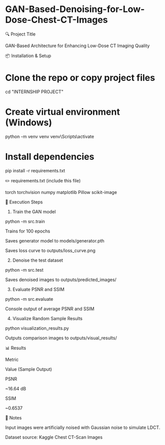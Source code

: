 # GAN-Based-Denoising-for-Low-Dose-Chest-CT-Images
🔍 Project Title

GAN-Based Architecture for Enhancing Low-Dose CT Imaging Quality


📦 Installation & Setup

# Clone the repo or copy project files
cd "INTERNSHIP PROJECT"

# Create virtual environment (Windows)
python -m venv venv
venv\Scripts\activate

# Install dependencies
pip install -r requirements.txt

✏️ requirements.txt (include this file)

torch
torchvision
numpy
matplotlib
Pillow
scikit-image

🚀 Execution Steps

1. Train the GAN model

python -m src.train

Trains for 100 epochs

Saves generator model to models/generator.pth

Saves loss curve to outputs/loss_curve.png

2. Denoise the test dataset

python -m src.test

Saves denoised images to outputs/predicted_images/

3. Evaluate PSNR and SSIM

python -m src.evaluate

Console output of average PSNR and SSIM

4. Visualize Random Sample Results

python visualization_results.py

Outputs comparison images to outputs/visual_results/

📊 Results

Metric

Value (Sample Output)

PSNR

~16.64 dB

SSIM

~0.6537

📌 Notes

Input images were artificially noised with Gaussian noise to simulate LDCT.

Dataset source: Kaggle Chest CT-Scan Images

